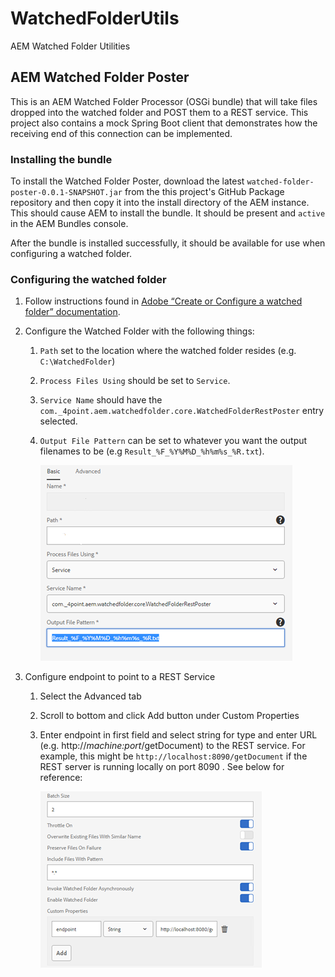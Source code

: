 # WatchedFolderUtils

AEM Watched Folder Utilities

## AEM Watched Folder Poster

This is an AEM Watched Folder Processor (OSGi bundle) that will take files dropped into the watched folder and POST them
to a REST service. This project also contains a mock Spring Boot client that demonstrates how the receiving 
end of this connection can be implemented.

### Installing the bundle

To install the Watched Folder Poster, download the latest `watched-folder-poster-0.0.1-SNAPSHOT.jar` from the 
this project's GitHub Package repository and then copy it into the install directory of the AEM instance. 
This should cause AEM to install the bundle.  It should be present and `active` in the AEM Bundles console.

After the bundle is installed successfully, it should be available for use when configuring a watched folder.

### Configuring the watched folder

1) Follow instructions found in [Adobe “Create or Configure a watched folder” documentation](https://experienceleague.adobe.com/docs/experience-manager-65/forms/publish-process-aem-forms/creating-configure-watched-folder.html).  
2) Configure the Watched Folder with the following things:
	1) `Path` set to the location where the watched folder resides (e.g. `C:\WatchedFolder`)
	1) `Process Files Using` should be set to `Service`.
	1) `Service Name` should have the `com._4point.aem.watchedfolder.core.WatchedFolderRestPoster` entry selected.
	1) `Output File Pattern` can be set to whatever you want the output filenames to be (e.g `Result_%F_%Y%M%D_%h%m%s_%R.txt`).

		![Screenshot showing "Process Files Using" and "Service Name" settings](Docs/Images/WatchedFolderServiceNameExample.png)

3) 	Configure endpoint to point to a REST Service
	1) Select the Advanced tab
	2) Scroll to bottom and click Add button under Custom Properties
	3) Enter endpoint in first field and select string for type and enter URL (e.g. http://_machine:port_/getDocument) to the REST service.  For example, this might be `http://localhost:8090/getDocument` if the REST server is running locally on port 8090 . See below for reference:

		![Screenshot showing "Custom Property" containing REST endpoint](Docs/Images/WatchedFolderRestEndpointExample.png)
	
  


